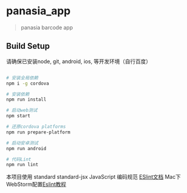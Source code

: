 # panasia_app

> panasia barcode app

## Build Setup

请确保已安装node, git, android, ios, 等开发环境（自行百度）

``` bash

# 安装全局依赖
npm i -g cordova

# 安装依赖
npm run install

# 启动web测试
npm start

# 还原cordova platforms
npm run prepare-platform

# 启动安卓测试
npm run android

# 代码Lint 
npm run lint

```

本项目使用 standard standard-jsx JavaScript 编码规范 [ESlint文档](http://www.css88.com/archives/8345)
Mac下WebStorm配置[Eslint教程](http://blog.csdn.net/jw5678/article/details/54947045)